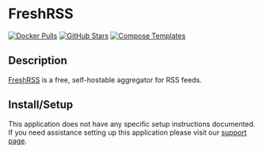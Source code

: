 # FreshRSS

[![Docker Pulls](https://img.shields.io/docker/pulls/linuxserver/freshrss?style=flat-square&color=607D8B&label=docker%20pulls&logo=docker)](https://hub.docker.com/r/linuxserver/freshrss)
[![GitHub Stars](https://img.shields.io/github/stars/linuxserver/docker-freshrss?style=flat-square&color=607D8B&label=github%20stars&logo=github)](https://github.com/linuxserver/docker-freshrss)
[![Compose Templates](https://img.shields.io/static/v1?style=flat-square&color=607D8B&label=compose&message=templates)](https://github.com/GhostWriters/DockSTARTer/tree/main/compose/.apps/freshrss)

## Description

[FreshRSS](https://freshrss.org/) is a free, self-hostable aggregator for RSS
feeds.

## Install/Setup

This application does not have any specific setup instructions documented. If
you need assistance setting up this application please visit our
[support page](https://dockstarter.com/basics/support/).
